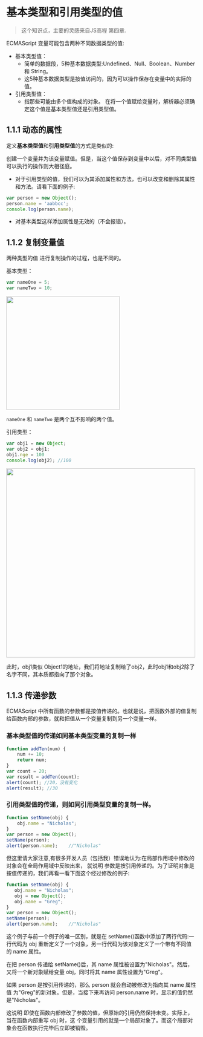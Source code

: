 # 基本类型和引用类型的值

> 这个知识点，主要的灵感来自JS高程 第四章.

ECMAScript 变量可能包含两种不同数据类型的值:
- 基本类型值：
  * 简单的数据段，5种基本数据类型:Undefined、Null、Boolean、Number 和 String。
  * 这5种基本数据类型是按值访问的，因为可以操作保存在变量中的实际的值。
- 引用类型值：
  * 指那些可能由多个值构成的对象。
  在将一个值赋给变量时，解析器必须确定这个值是基本类型值还是引用类型值。
  
## 1.1.1 动态的属性

定义**基本类型值**和**引用类型值**的方式是类似的:

创建一个变量并为该变量赋值。但是，当这个值保存到变量中以后，对不同类型值可以执行的操作则大相径庭。
- 对于引用类型的值，我们可以为其添加属性和方法，也可以改变和删除其属性和方法。请看下面的例子:
```js
var person = new Object();
person.name = 'aabbcc';
console.log(person.name);
```
- 对基本类型这样添加属性是无效的（不会报错）。

## 1.1.2 复制变量值

两种类型的值 进行复制操作的过程，也是不同的。

基本类型：

```js
var nameOne = 5;
var nameTwo = 10;
```
<img src="https://raw.githubusercontent.com/webbj97/summary/master/JS%E9%AB%98%E7%BA%A7%E7%A8%8B%E5%BA%8F%E8%AE%BE%E8%AE%A1%E4%B8%93%E9%A2%98/js-Image/2-1.jpg" alt="" width="300px">

`nameOne` 和 `nameTwo` 是两个互不影响的两个值。

引用类型：

```js
var obj1 = new Object;
var obj2 = obj1;
obj1.nge = 100
console.log(obj2); //100
```
<img src="https://raw.githubusercontent.com/webbj97/summary/master/JS%E9%AB%98%E7%BA%A7%E7%A8%8B%E5%BA%8F%E8%AE%BE%E8%AE%A1%E4%B8%93%E9%A2%98/js-Image/2-2.jpg" alt="" width="500px">

此时，obj1类似 Object1的地址，我们将地址复制给了obj2，此时obj1和obj2除了名字不同，其本质都指向了那个对象。

## 1.1.3 传递参数

ECMAScript 中所有函数的参数都是按值传递的。也就是说，把函数外部的值复制给函数内部的参数，就和把值从一个变量复制到另一个变量一样。

### 基本类型值的传递如同基本类型变量的复制一样
```js
function addTen(num) {
    num += 10;
    return num; 
}
var count = 20;
var result = addTen(count); 
alert(count); //20，没有变化 
alert(result); //30
```

### 引用类型值的传递，则如同引用类型变量的复制一样。
```js
function setName(obj) {
    obj.name = "Nicholas";
}
var person = new Object();
setName(person);
alert(person.name);    //"Nicholas"
```

但这里请大家注意,有很多开发人员（包括我）错误地认为:在局部作用域中修改的对象会在全局作用域中反映出来，
就说明 参数是按引用传递的。为了证明对象是按值传递的，我们再看一看下面这个经过修改的例子:

```js
function setName(obj) { 
   obj.name = "Nicholas"; 
   obj = new Object(); 
   obj.name = "Greg";
}
var person = new Object();
setName(person);
alert(person.name);    //"Nicholas"
```

这个例子与前一个例子的唯一区别，就是在 setName()函数中添加了两行代码:一行代码为 obj 重新定义了一个对象，另一行代码为该对象定义了一个带有不同值的 name 属性。

在把 person 传递给 setName()后，其 name 属性被设置为"Nicholas"。然后，又将一个新对象赋给变量 obj，同时将其 name 属性设置为"Greg"。

如果 person 是按引用传递的，那么 person 就会自动被修改为指向其 name 属性值 为"Greg"的新对象。但是，当接下来再访问 person.name 时，显示的值仍然是"Nicholas"。

这说明 即使在函数内部修改了参数的值，但原始的引用仍然保持未变。实际上，当在函数内部重写 obj 时，这 个变量引用的就是一个局部对象了。而这个局部对象会在函数执行完毕后立即被销毁。
